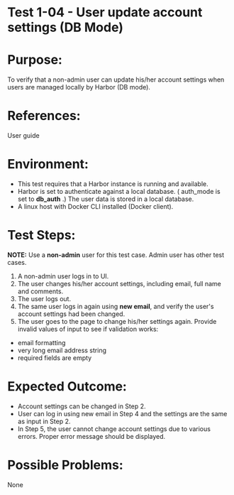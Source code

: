 Test 1-04 - User update account settings (DB Mode)
=======

# Purpose:

To verify that a non-admin user can update his/her account settings when users are managed locally by Harbor (DB mode).

# References:
User guide

# Environment:
* This test requires that a Harbor instance is running and available.
* Harbor is set to authenticate against a local database. ( auth_mode is set to **db_auth** .) The user data is stored in a local database.
* A linux host with Docker CLI installed (Docker client).

# Test Steps:
**NOTE:** Use a **non-admin** user for this test case. Admin user has other test cases.

1. A non-admin user logs in to UI.
2. The user changes his/her account settings, including email, full name and comments.
3. The user logs out.
4. The same user logs in again using **new email**, and verify the user's account settings had been changed.
5. The user goes to the page to change his/her settings again. Provide invalid values of input to see if validation works:

* email formatting
* very long email address string
* required fields are empty

# Expected Outcome:
* Account settings can be changed in Step 2.
* User can log in using new email in Step 4 and the settings are the same as input in Step 2.
* In Step 5, the user cannot change account settings due to various errors. Proper error message should be displayed.

# Possible Problems:
None